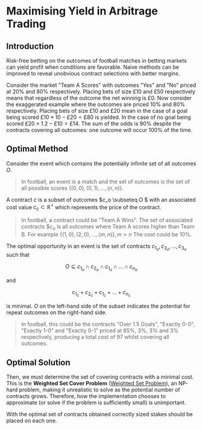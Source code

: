 # Maximising Yield in Arbitrage Trading

## Introduction
Risk-free betting on the outcomes of football matches in betting markets can yield profit when conditions are favorable. Naive methods can be improved to reveal unobvious contract selections with better margins.

Consider the market "Team A Scores" with outcomes "Yes" and "No" priced at 20% and 80% respectively. Placing bets of size £10 and £50 respectively means that regardless of the outcome the net winning is £0. Now consider the exaggerated example where the outcomes are priced 10% and 80% respectively. Placing bets of size £10 and £20 mean in the case of a goal being scored $£10 \times 10 - £20 = £80$ is yielded. In the case of no goal being scored $£20 \times 1.2 - £10 = £14$. The sum of the odds is 90% despite the contracts covering all outcomes: one outcome will occur 100% of the time.

## Optimal Method
Consider the event which contains the potentially infinite set of all outcomes $O$. 
> In football, an event is a match and the set of outcomes is the set of all possible scores $\{(0,0), (0,1),...,(n,n)\}$.

A contract $c$ is a subset of outcomes $c_o \subseteq O $ with an associated cost value $c_c \subset \mathbb R^+$ which represents the price of the contract.
> In football, a contract could be "Team A Wins". The set of associated contracts $$c_o$ is all outcomes where Team A scores higher than Team B. For example $\{(1,0), (2,0),..., (m,n)\}, m > n$ The cost could be 10%.

The optimal opportunity in an event is the set of contracts $c_{1_o}, c_{2_o},...,c_{3_o}$ such that

$$ O \subseteq c_{1_o} \cap c_{2_o} \cap c_{1_o} \cap ... \cap c_{n_o} $$ 

and

$$ c_{1_c} + c_{2_c} + c_{1_c} + ... + c_{n_c} $$

is minimal. $O$ on the left-hand side of the subset indicates the potential for repeat outcomes on the right-hand side.
> In football, this could be the contracts "Over 1.5 Goals", "Exactly 0-0", "Exactly 1-0" and "Exactly 0-1" priced at 85%, 3%, 3% and 3% respectively, producing a total cost of 97 whilst covering all outcomes. 

## Optimal Solution
Then, we must determine the set of covering contracts with a minimal cost. This is the **Weighted Set Cover Problem** ([Weighted Set Problem](https://en.wikipedia.org/wiki/Set_cover_problem)), an NP-hard problem, making it unrealistic to solve as the potential number of contracts grows. Therefore, how the implementation chooses to approximate (or solve if the problem is sufficiently small) is unimportant.

With the optimal set of contracts obtained correctly sized stakes should be placed on each one.
